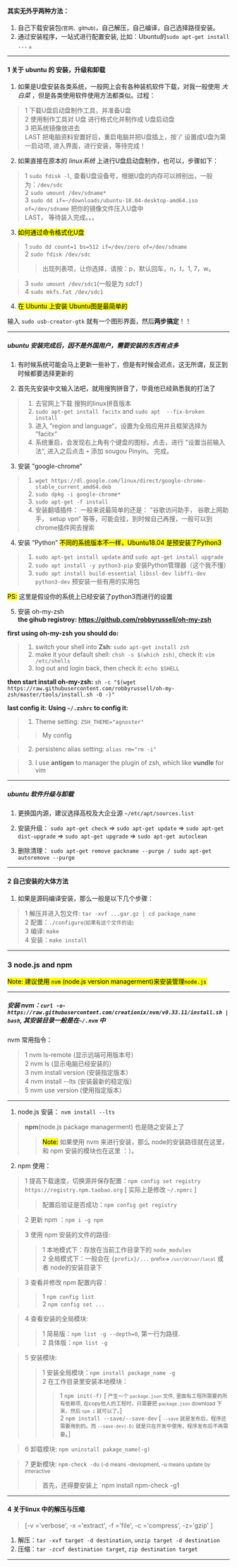 #### 其实无外乎两种方法：
1. 自己下载安装包<small>(官网、github)</small>，自己解压，自己编译，自己选择路径安装。  
2. 通过安装程序，一站式进行配置安装, 比如：Ubuntu的`sudo apt-get install ...` 。  

---------------------------------------------------------------------

#### 1 关于 ubuntu 的 安装，升级和卸载

1. 如果是U盘安装各类系统，一般网上会有各种装机软件下载，对我一般使用 _大白菜_ ，但是各类使用软件使用方法都类似。过程：
> 1 下载U盘启动盘制作工具，并准备U盘  
> 2 使用制作工具对 U盘 进行格式化并制作成 U盘启动盘  
> 3 把系统镜像放进去  
> LAST 把电脑资料安置好后，重启电脑并把U盘插上，按`<F2>/<F12>' 设置成U盘为第一启动项, 进入界面，进行安装，等待完成！  

2. 如果直接在原本的 _linux系统_ 上进行U盘启动盘制作，也可以，步骤如下：
> 1 `sudo fdisk -l`, 查看U盘设备号，根据U盘的内存可以辨别出，一般为：`/dev/sdc`  
> 2 `sudo umount /dev/sdname*`  
> 3 `sudo dd if=~/downloads/ubuntu-18.04-desktop-amd64.iso of=/dev/sdname` 把你的镜像文件压入U盘中  
> LAST， 等待装入完成。。。  

3. <mark>如何通过命令格式化U盘</mark>  
> 1 `sudo dd count=1 bs=512 if=/dev/zero of=/dev/sdname`  
> 2 `sudo fdisk /dev/sdc`  
>> 出现列表项，让你选择，请按：p，默认回车，n，t，1, 7，w。  

> 3 `sudo umount /dev/sdc1`(一般是为 _sdc1_ )  
> 4 `sudo mkfs.fat /dev/sdc1`  

4. <mark>在 Ubuntu 上安装 Ubuntu图是最简单的</mark>  

输入 `sudo usb-creator-gtk` 就有一个图形界面，然后**两步搞定**！！

--------------------------------------------
##### ubuntu 安装完成后，因不是外国用户，需要安装的东西有点多

1. 有时候系统可能会马上更新一些补丁，但是有时候会迟点，这无所谓，反正到时候都要选择更新的

2. 首先先安装中文输入法吧，就用搜狗拼音了，毕竟他已经熟悉我的打法了
> 1. 去官网上下载 搜狗的linux拼音版本  
> 2. `sudo apt-get install facitx` and `sudo apt  --fix-broken install`  
> 3. 进入 ”region and language“，设置为全局应用并且框架选择为 ”facitx“  
> 4. 系统重启，会发现右上角有个键盘的图标，点击，进行 ”设置当前输入法“, 进入之后点击 `+` 添加 sougou Pinyin。 完成。

3. 安装 ”google-chrome“ 
> 1. `wget https://dl.google.com/linux/direct/google-chrome-stable_current_amd64.deb`
> 2. `sudo dpkg -i google-chrome*`
> 3. `sudo apt-get -f install`
> 4. 安装翻墙插件： 一般来说最简单的还是： ”谷歌访问助手， 谷歌上网助手， setup vpn“ 等等，可能会挂，到时候自己再搜，一般可以到chrome插件网去搜索  
4. 安装 “Python” 
<mark>不同的系统版本不一样，Ubuntu18.04 是预安装了Python3</mark>  
> 1. `sudo apt-get install update` and `sudo apt-get install upgrade`  
> 2. `sudo apt install -y python3-pip` 安装Python管理器（这个我不懂）  
> 3. `sudo apt install build-essential libssl-dev libffi-dev python3-dev` 预安装一些有用的实用包  

<mark>PS:</mark> 这里是假设你的系统上已经安装了python3而进行的设置  

5. 安装 oh-my-zsh  
**the gihub registroy: https://github.com/robbyrussell/oh-my-zsh**

**first using oh-my-zsh you should do:**
> 1. switch your shell into **Zsh**: `sudo apt-get install zsh`  
> 2. make it your default shell: `chsh -s $(which zsh)`, check it: `vim /etc/shells`  
> 3. log out and login back, then check it: `echo $SHELL`  

**then start install oh-my-zsh:**
`sh -c "$(wget https://raw.githubusercontent.com/robbyrussell/oh-my-zsh/master/tools/install.sh -O -)"`

**last config it:**
**Using `~/.zshrc` to config it:**
> 1. Theme setting: `ZSH_THEME="agnoster"`  
>> My config  

> 2. persistenc alias setting: `alias rm="rm -i"`  

> 3. I use **antigen** to manager the plugin of zsh, which like **vundle** for vim  


--------------------------------------------

##### ubuntu 软件升级与卸载  

1. 更换国内源，建议选择高校及大企业源 `~/etc/apt/sources.list`  

2. 安装升级： `sudo apt-get check` => `sudo apt-get update` => `sudo apt-get dist-upgrade` => `sudo apt-get upgrade` => `sudo apt-get autoclean`  

3. 删除清理： `sudo apt-get remove packname --purge / sudo apt-get autoremove --purge`  

---------------------------------------------------------------------

#### 2 自己安装的大体方法

1. 如果是源码编译安装，那么一般是以下几个步骤：
> 1 解压并进入包文件: `tar -xvf ...gar.gz | cd package_name`  
> 2 配置：`./configure`<small>(如果有这个文件的话)</small>  
> 3 编译: `make`  
> 4 安装：`make install`  

---------------------------------------------------------------------

### 3 node.js and npm

<mark>Note: 建议使用 `nvm` (node.js version managerment)来安装管理`node.js`</mark>


---------------------------------------------------------------------
##### 安装 nvm：`curl -o- https://raw.githubusercontent.com/creationix/nvm/v0.33.11/install.sh | bash`, 其安装目录一般是在`~/.nvm` 中  

nvm 常用指令：
> 1 nvm ls-remote (显示远端可用版本号）  
> 2 nvm ls (显示电脑已经安装的）  
> 3 nvm install version (安装指定版本）  
> 4 nvm install --lts (安装最新的稳定版）  
> 5 nvm use version (使用指定版本）  
---------------------------------------------------------------------

1. node.js 安装： `nvm install --lts`
> **npm**(node.js package managerment) 也是随之安装上了  
>> <mark>Note:</mark> 如果使用 nvm 来进行安装，那么 node的安装路径就在这里，和 npm 安装的模块也在这里 ：）。  

2. npm 使用：
> 1 提高下载速度，切换源并保存配置：`npm config set registry https://registry.npm.taobao.org` [ 实际上是修改 `~/.npmrc` ]  
>> 配置后验证是否成功：`npm config get registry`  

> 2 更新 npm ：`npm i -g npm`  

> 3 使用 npm 安装的文件的路径:
>> 1 本地模式下：存放在当前工作目录下的 `node_modules`  
>> 2 全局模式下：一般会在 `{prefix}/...` <small>prefix=> `/usr/`or`/usr/local`</small> 或者 node的安装目录下  

> 3 查看并修改 npm 配置内容：
>> 1 `npm config list`  
>> 2 `npm config set ...`  

> 4 查看安装的全局模块:
>> 1 简易版：`npm list -g --depth=0`, 第一行为路径.  
>> 2 具体版：`npm list -g`  

> 5 安装模块:
>> 1 安装全局模块：`npm install package_name -g`  
>> 2 在工作目录里安装本地模块：
>>> 1 `npm init(-f)` [ <small>产生一个 `package.json` 文件, 里面有工程所需要的所有依赖项, 在copy他人的工程时，只需要把 `package.json` download 下来，然后 `npm i` 就可以了。</small>]  
>>> 2 `npm install --save/--save-dev` [ <small>`--save` 就是发布后，程序还需要用到的。而 `--save-dev(-D)` 就是只在开发中使用，程序发布后不再需要</small>。]

> 6 卸载模块: `npm uninstall pakage_name(-g)`  

> 7 更新模块: `npm-check -du` <small>(-d means -devlopment, -u means update by interactive</small>  
>> 首先，还得要安装上 `npm install npm-check -g1  

---------------------------------------------------------------------

#### 4 关于linux 中的解压与压缩  

> [-v ='verbose', -x ='extract', -f ='file', -c ='compress', -z='gzip' ]  

1. 解压：`tar -xvf target -d destination`, `unzip target -d destination`  
2. 压缩：`tar -zcvf destination target`, `zip destination target`  

---------------------------------------------------------------------









